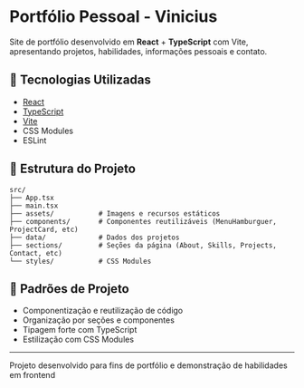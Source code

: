 # Portfólio Pessoal - Vinicius

Site de portfólio desenvolvido em **React** + **TypeScript** com Vite, apresentando projetos, habilidades, informações pessoais e contato.

## 🚀 Tecnologias Utilizadas

- [React](https://react.dev/)
- [TypeScript](https://www.typescriptlang.org/)
- [Vite](https://vitejs.dev/)
- CSS Modules
- ESLint

## 📁 Estrutura do Projeto

```
src/
├── App.tsx
├── main.tsx
├── assets/           # Imagens e recursos estáticos
├── components/       # Componentes reutilizáveis (MenuHamburguer, ProjectCard, etc)
├── data/             # Dados dos projetos
├── sections/         # Seções da página (About, Skills, Projects, Contact, etc)
└── styles/           # CSS Modules
```

## 🧩 Padrões de Projeto

- Componentização e reutilização de código
- Organização por seções e componentes
- Tipagem forte com TypeScript
- Estilização com CSS Modules

---

Projeto desenvolvido para fins de portfólio e demonstração de habilidades em frontend